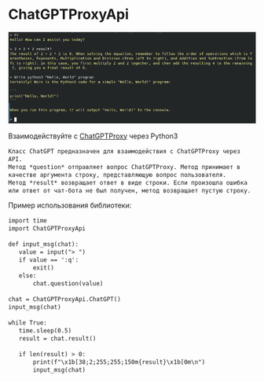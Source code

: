 # ChatGPTProxyApi

![screenshot](screen.png)

Взаимодействуйте с [ChatGPTProxy](https://chatgptproxy.me/) через Python3

```
Класс ChatGPT предназначен для взаимодействия с ChatGPTProxy через API.
Метод *question* отправляет вопрос ChatGPTProxy. Метод принимает в качестве аргумента строку, представляющую вопрос пользователя.
Метод *result* возвращает ответ в виде строки. Если произошла ошибка или ответ от чат-бота не был получен, метод возвращает пустую строку.
```

Пример использования библиотеки:
 ```
import time
import ChatGPTProxyApi

def input_msg(chat):
	value = input("> ")
	if value == ':q':
		exit()
	else:
		chat.question(value)

chat = ChatGPTProxyApi.ChatGPT()
input_msg(chat)

while True:
	time.sleep(0.5)
	result = chat.result()

	if len(result) > 0:
		print(f"\x1b[38;2;255;255;150m{result}\x1b[0m\n")
		input_msg(chat)
 ```